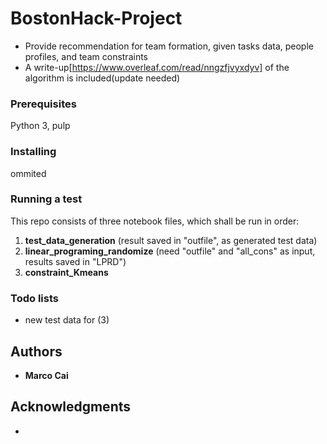 # BostonHack-Project
* Provide recommendation for team formation, given tasks data, people profiles, and team constraints
* A write-up[https://www.overleaf.com/read/nngzfjvyxdyv] of the algorithm is included(update needed)

### Prerequisites

Python 3, pulp

### Installing

ommited

### Running a test
This repo consists of three notebook files, which shall be run in order:
1. **test_data_generation**
  (result saved in "outfile", as generated test data)
2. **linear_programing_randomize**
  (need "outfile" and "all_cons" as input, results saved in "LPRD")
3. **constraint_Kmeans**

### Todo lists
* new test data for (3)

## Authors
* **Marco Cai** 
## Acknowledgments
*
